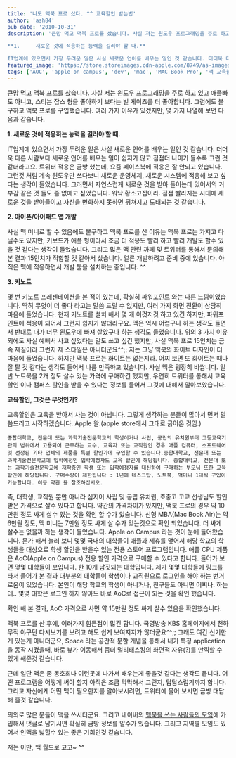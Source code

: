 ```yaml
---
title: '나도 맥북 프로 샀다. ^^ 교육할인 받는법'
author: 'ash84'
pub_date: '2010-10-31'
description: '큰맘 먹고 맥북 프로를 샀습니다. 사실 저는 윈도우 프로그래밍을 주로 하고 있고 애플빠도 아니고, 스티븐 잡스 형을 좋아하기 보다는 빌 게이츠를 더 좋아합니다. 그럼에도 불구하고 맥북 프로를 구입했습니다. 여러 가지 이유가 있겠지만, 몇 가지 나열해 보면 다음과 같습니다.

**1.     새로운 것에 적응하는 능력을 길러야 할 때.**   

IT업계에 있으면서 가장 두려운 일은 사실 새로운 언어를 배우는 일인 것 같습니다. 더더욱 다른 사람보다 새로운 언어를 배우는 일이 쉽지가 않고 점점더 나이가 들수록 그런 것 같더라고요. 트'
featured_image: 'https://store.storeimages.cdn-apple.com/8749/as-images.apple.com/is/image/AppleInc/aos/published/images/s/eg/segment/bb/segment-bb-education-201508?wid=1440&hei=689&fmt=jpeg&qlt=80&op_sharpen=0&resMode=bicub&op_usm=0.5,0.5,0,0&iccEmbed=0&layer=comp&.v=1Tqkh2'
tags: ['AOC', 'apple on campus', 'dev', 'mac', 'MAC Book Pro', '맥 교육할인', '맥북프로', '아이폰 개발']
---
```


큰맘 먹고 맥북 프로를 샀습니다. 사실 저는 윈도우 프로그래밍을 주로 하고 있고 애플빠도 아니고, 스티븐 잡스 형을 좋아하기 보다는 빌 게이츠를 더 좋아합니다. 그럼에도 불구하고 맥북 프로를 구입했습니다. 여러 가지 이유가 있겠지만, 몇 가지 나열해 보면 다음과 같습니다.

**1.     새로운 것에 적응하는 능력을 길러야 할 때.**   

IT업계에 있으면서 가장 두려운 일은 사실 새로운 언어를 배우는 일인 것 같습니다. 더더욱 다른 사람보다 새로운 언어를 배우는 일이 쉽지가 않고 점점더 나이가 들수록 그런 것 같더라고요. 트위터 적응은 금방 했는데, 요즘 페이스북에 적응은 잘 안되고 있습니다. 그런것 처럼 계속 윈도우만 쓰다보니 새로운 운영체제, 새로운 시스템에 적응해 보고 싶다는 생각이 들었습니다. 그러면서 자연스럽게 새로운 것을 받아 들이는데 있어서의 거부감 같은 것 들도 좀 없애고 싶었습니다. 워낙 황소고집이라. 점점 빨라지는 시대에 새로운 것을 받아들이고 자신을 변화하지 못하면 뒤쳐지고 도태되는 것 같습니다.   

**2. 아이폰/아이패드 앱 개발**

사실 맥 미니로 할 수 있음에도 불구하고 맥북 프로를 산 이유는 맥북 프로는 가지고 다닐수도 있지만, 키보드가 애플 형이라서 조금 더 적응도 빨리 하고 빨리 개발도 할수 있을 것 같다는 생각이 들었습니다. 그리고 많은 맥 관련 까페 및 트위터를 통해서 문의해 본 결과 15인치가 적합할 것 같아서 샀습니다. 얼른 개발하려고 준비 중에 있습니다. 아직은 맥에 적응하면서 개발 툴을 설치하는 중입니다. ^^   

**3. 키노트** 

몇 번 키노트 프레젠테이션을 본 적이 있는데, 확실히 파워포인트 와는 다른 느낌이었습니다. 딱히 무엇이 더 좋다 라고는 말씀 드릴 수 없지만, 여러 가지 화면 전환이 상당히 마음에 들었습니다. 현재 키노트를 설치 해서 몇 개 이것저것 하고 있긴 하지만, 파워포인트에 적응이 되어서 그런지 쉽지가 않더라구요. 맥은 역시 어렵구나 하는 생각도 들면서 반대로 내가 너무 윈도우에 빠져 살았구나 하는 생각도 들었습니다.   위의 3 가지 이유 외에도 사실 예뻐서 사고 싶었다는 말도 쓰고 싶긴 했지만, 사실 맥북 프로 15인치는 금속 제질이라 그런지 제 스타일은 아니더군요^^;; 저는 그냥 맥북의 화이트 디자인이 더 마음에 들었습니다. 하지만 맥북 프로는 화이트는 없는지라. 어찌 보면 또 화이트는 때나 잘 탈 것 같다는 생각도 들어서 나름 만족하고 있습니다.   사실 맥은 굉장히 비쌉니다. 일반 노트북을 2개 정도 살수 있는 가격에 구매하긴 했지만, 우연히 트위터를 통해서 교육할인 이나 캠퍼스 할인을 받을 수 있다는 정보를 들어서 그것에 대해서 알아보았습니다.   

**교육할인, 그것은 무엇인가?**   

교육할인은 교육을 받아서 사는 것이 아닙니다. 그렇게 생각하는 분들이 많아서 먼저 말씀드리고 시작하겠습니다. Apple 왈.(apple store에서 그대로 긁어온 것임.)  

```
종합대학교, 전문대 또는 과학기술전문학교의 학생이거나 사립, 공립의 유치원부터 고등교육기관의 범위에서 고용되어 근무하는 교수, 교육자 또는 교직원인 경우 애플 컴퓨터, 소프트웨어 및 선정된 기타 업체의 제품을 특별 할인가에 구입할 수 있습니다.종합대학교, 전문대 또는 과학기술전문학교에 입학예정인 입학예정자도 교육 할인에 해당됩니다. 종합대학교, 전문대 또는 과학기술전문학교에 재학중인 학생 또는 입학예정자를 대신하여 구매하는 부모님 또한 교육 할인에 해당됩니다. 구매수량이 제한됩니다 : 1년에 데스크탑, 노트북, 맥미니 1대씩 구입이 가능합니다. 이용 약관 을 참조하십시오. 
```

 즉, 대학생, 교직원 뿐만 아니라 심지어 사립 및 공립 유치원, 초중고 고교 선생님도 할인 받은 가격으로 살수 있다고 합니다. 약간의 가격차이가 있지만, 맥북 프로의 경우 약 10만원 정도 싸게 살수 있는 것을 확인 할 수가 있습니다. 신형 MBA(Mac Book Air)는 약 6만원 정도, 맥 미니는 7만원 정도 싸게 살 수가 있는것으로 확인 되었습니다.  더 싸게 살수는 없을까 하는 생각이 들었습니다. Apple on Campus 라는 것이 눈에 들어왔습니다. 몬가 해서 눌러 보니 몇몇 국내의 대학들이 애플과 제휴를 맺어서 해당 학교의 학생들을 대상으로 학생 할인을 받을수 있는 전용 스토어 프로그램입니다. 애플 CPU 제품은 AoC(Apple on Campus) 전용 할인 가격으로 구매할 수 있다고 합니다. 들어가 보면 몇몇 대학들이 보입니다. 한 10개 남짓되는 대학입니다. 제가 몇몇 대학들에 링크를 타서 들어가 본 결과 대부분의 대학들이 학생이나 교직원으로 로그인을 해야 하는 번거로움이 있었습니다. 본인이 해당 학교의 학생이 아니거나, 친구들도 아니면 어쩌나. 하는데.. 몇몇 대학은 로그인 하지 않아도 바로 AoC로 접근이 되는 것을 확인 했습니다.   

확인 해 본 결과, AoC 가격으로 사면 약 15만원 정도 싸게 살수 있음을 확인했습니다.

맥북 프로를 산 후에, 여러가지 힘든점이 많긴 합니다. 국영방송 KBS 홈페이지에서 천하무적 야구단 다시보기를 보려고 해도 쉽게 보여지지가 않더군요^^;; 그래도 여간 신기한게 있는게 아니더군요, Space  라는 공간적 분할 개념을 통해서 내가 특정 application 을 동작 시켰을때, 바로 뷰가 이동해서 좀더 멀티태스킹의 화면적 자유(?)를 만끽할 수 있게 해준것 같습니다. 

근데 일단 맥은 좀 동호회나 이런곳에 나가서 배우는게 좋을것 같다는 생각도 듭니다. 어떤 프로그램을 어떻게 써야 할지 아직은 조금 막막해서 그런지, 답답스럽기까지 합니다. 그리고 자신에게 어떤 맥이 필요한지를 알아보시려면, 트위터에 물어 보시면 금방 대답해 줄것 같습니다. 

의외로 많은 분들이 맥을 쓰시더군요. 그리고 네이버의 [맥북을 쓰는 사람들의 모임](http://cafe.naver.com/inmacbook "[http://cafe.naver.com/inmacbook]로 이동합니다.")에 가입해서 댓글로 남기시면 확실히 금방 정보를 알수가 있습니다. 그리고 지역별 모임도 있어서 인맥을 넓힐수 있는 좋은 기회인것 같습니다. 

저는 이만, 맥 월드로 고고~ ^^ 
 

